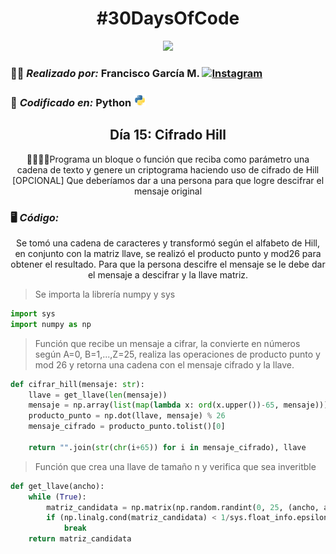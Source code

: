 
<h1 align="center">#30DaysOfCode</h1>

<p align="center"><img src="https://media.giphy.com/media/WUlplcMpOCEmTGBtBW/giphy.gif" width="100"></p>

### 👷‍♂️ *Realizado por:* Francisco García M.  <a href="https://www.instagram.com/edeenigma/" target="_blank"><img src="https://upload.wikimedia.org/wikipedia/commons/thumb/e/e7/Instagram_logo_2016.svg/768px-Instagram_logo_2016.svg.png" title="Instagram" alt="Instagram" width="20" height="20"/></a>&nbsp;

### 🎲 *Codificado en:* Python <img src="https://github.com/devicons/devicon/blob/master/icons/python/python-original.svg" title="Python" alt="Python" width="20" height="20"/>&nbsp;


<h2 align="center">Día 15: Cifrado Hill</h2>
<p align="center" >🧑‍💻👩‍💻Programa un bloque o función que reciba como parámetro una cadena de texto y genere un criptograma haciendo uso de cifrado de Hill
[OPCIONAL] Que deberíamos dar a una persona para que logre descifrar el mensaje original
</p>

### 🖥️ *Código:*

<p align="center">Se tomó una cadena de caracteres y transformó según el alfabeto de Hill, en conjunto con la matriz llave, se realizó el producto punto y mod26 para obtener el resultado. Para que la persona descifre el mensaje se le debe dar el mensaje a descifrar y la llave matriz.
</p>

>Se importa la librería numpy y sys
``` py
import sys
import numpy as np
```

>Función que recibe un mensaje a cifrar, la convierte en números según A=0, B=1,...,Z=25, realiza las operaciones de producto punto y mod 26 y retorna una cadena con el mensaje cifrado y la llave.

``` py
def cifrar_hill(mensaje: str):
    llave = get_llave(len(mensaje))
    mensaje = np.array(list(map(lambda x: ord(x.upper())-65, mensaje)))
    producto_punto = np.dot(llave, mensaje) % 26
    mensaje_cifrado = producto_punto.tolist()[0]

    return "".join(str(chr(i+65)) for i in mensaje_cifrado), llave

```

>Función que crea una llave de tamaño n y verifica que sea inveritble
``` py
def get_llave(ancho):
    while (True):
        matriz_candidata = np.matrix(np.random.randint(0, 25, (ancho, ancho)))
        if (np.linalg.cond(matriz_candidata) < 1/sys.float_info.epsilon):
            break
    return matriz_candidata
```


